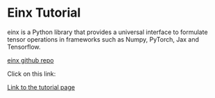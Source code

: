 # Einx Tutorial

einx is a Python library that provides a universal interface to formulate tensor
operations in frameworks such as Numpy, PyTorch, Jax and Tensorflow.

[einx github repo](https://github.com/fferflo/einx)

Click on this link:

[Link to the tutorial page](https://einx-tuto.readthedocs.io/en/latest)
